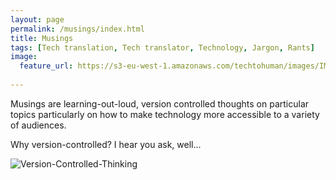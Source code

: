 ```yaml
---
layout: page
permalink: /musings/index.html
title: Musings
tags: [Tech translation, Tech translator, Technology, Jargon, Rants]
image:
  feature_url: https://s3-eu-west-1.amazonaws.com/techtohuman/images/IMG_0693_cropped.JPG 
  
---
```


Musings are learning-out-loud, version controlled thoughts on particular topics particularly on how to make technology more accessible to a variety of audiences. 

Why version-controlled? I hear you ask, well... 

![Version-Controlled-Thinking](http://techtohuman.s3.amazonaws.com/vct.png)